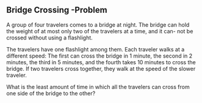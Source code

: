 #
## Bridge Crossing -Problem
A group of four travelers comes to a bridge at night. The bridge can hold the weight of at most only two of the travelers at a time, and it can- not be crossed without using a flashlight.

The travelers have one flashlight among them. Each traveler walks at a different speed: The first can cross the bridge in 1 minute, the second in 2 minutes, the third in 5 minutes, and the fourth takes 10 minutes to cross the bridge. If two travelers cross together, they walk at the speed of the slower traveler.

What is the least amount of time in which all the travelers can cross from one side of the bridge to the other?